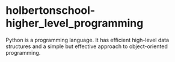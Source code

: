 # holbertonschool-higher_level_programming
Python is a programming language. It has efficient high-level data structures and a simple but effective approach to object-oriented programming.
